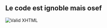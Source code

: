 ## Le code est ignoble mais osef

![Valid XHTML](https://github.com/nassimelhormi/TIC_ABD4/blob/master/poc.png)
